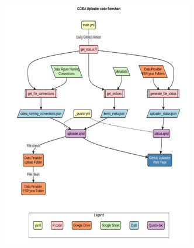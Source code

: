 

<style>
:root{
--mermaid-label-fg-color: #000;
--mermaid-fg-color--lightest: #fff;
--mermaid-fg-color--lighter: #fff;
}
</style>

<img src="code_flow_files/figure-commonmark/mermaid-figure-1.png"
style="width:7in;height:6.78in" />
